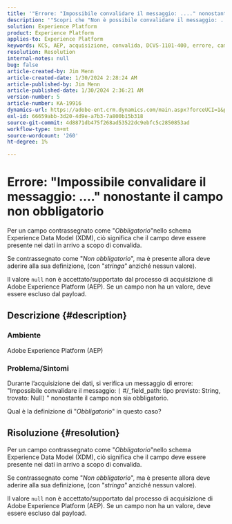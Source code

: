 ```yaml
---
title: '"Errore: "Impossibile convalidare il messaggio: ...." nonostante il campo non obbligatorio"'
description: '"Scopri che "Non è possibile convalidare il messaggio: ...." nonostante un errore di campo non obbligatorio in Adobe Experience Platform."'
solution: Experience Platform
product: Experience Platform
applies-to: Experience Platform
keywords: KCS, AEP, acquisizione, convalida, DCVS-1101-400, errore, campo non obbligatorio, impossibile convalidare il messaggio, FAQ, Adobe Experience Platform
resolution: Resolution
internal-notes: null
bug: false
article-created-by: Jim Menn
article-created-date: 1/30/2024 2:28:24 AM
article-published-by: Jim Menn
article-published-date: 1/30/2024 2:36:21 AM
version-number: 5
article-number: KA-19916
dynamics-url: https://adobe-ent.crm.dynamics.com/main.aspx?forceUCI=1&pagetype=entityrecord&etn=knowledgearticle&id=c08bfe39-17bf-ee11-9079-6045bd006268
exl-id: 66659abb-3d20-4d9e-a7b3-7a800b15b318
source-git-commit: 4d8871db475f268ad53522dc9ebfc5c2850853ad
workflow-type: tm+mt
source-wordcount: '260'
ht-degree: 1%

---
```


# Errore: &quot;Impossibile convalidare il messaggio: ....&quot; nonostante il campo non obbligatorio


Per un campo contrassegnato come &quot;*Obbligatorio*&quot;nello schema Experience Data Model (XDM), ciò significa che il campo deve essere presente nei dati in arrivo a scopo di convalida.

Se contrassegnato come &quot;*Non obbligatorio*&quot;, ma è presente allora deve aderire alla sua definizione, (con &quot;*stringa*&quot;<b> </b>anziché nessun valore).

Il valore `null` non è accettato/supportato dal processo di acquisizione di Adobe Experience Platform (AEP). Se un campo non ha un valore, deve essere escluso dal payload.

## Descrizione {#description}


### <b>Ambiente</b>

Adobe Experience Platform (AEP)



### <b>Problema/Sintomi</b>

Durante l’acquisizione dei dati, si verifica un messaggio di errore: &quot;Impossibile convalidare il messaggio: `[` #/_field_path: tipo previsto: String, trovato: Null`]` &quot; nonostante il campo non sia obbligatorio.

Qual è la definizione di &quot;*Obbligatorio*&quot; in questo caso?


## Risoluzione {#resolution}


Per un campo contrassegnato come &quot;*Obbligatorio*&quot;nello schema Experience Data Model (XDM), ciò significa che il campo deve essere presente nei dati in arrivo a scopo di convalida.

Se contrassegnato come &quot;*Non obbligatorio*&quot;, ma è presente allora deve aderire alla sua definizione, (con &quot;*stringa*&quot;<b> </b>anziché nessun valore).

Il valore `null` non è accettato/supportato dal processo di acquisizione di Adobe Experience Platform (AEP). Se un campo non ha un valore, deve essere escluso dal payload.

